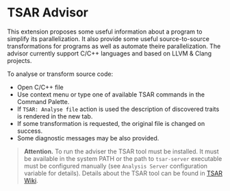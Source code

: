 # TSAR Advisor

This extension proposes some useful information about a program to simplify its parallelization.
It also provide some useful source-to-source transformations for programs as well as automate theire parallelization.
The advisor currently support C/C++ languages and based on LLVM & Clang projects.

To analyse or transform source code:

* Open C/C++ file
* Use context menu or type one of available TSAR commands in the Command Palette.
* If `TSAR: Analyse file` action is used the description of discovered traits is rendered in the new tab.
* If some transformation is requested, the original file is changed on success.
* Some diagnostic messages may be also provided.

> __Attention.__ To run the adviser the TSAR tool must be installed. It must be available in the system PATH or the path to `tsar-server` executable must be configured manually (see `Analysis Server` configuration variable for details). Details about the TSAR tool can be found in [TSAR Wiki](https://github.com/dvm-system/tsar/wiki).
